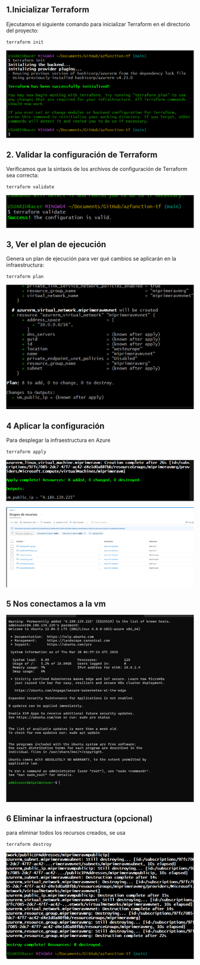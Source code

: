  ## 1.Inicializar Terraform

Ejecutamos el siguiente comando para inicializar Terraform en el directorio del proyecto:

```sh
terraform init
```
![alt text](image-7.png)

## 2. Validar la configuración de Terraform

Verificamos que la sintaxis de los archivos de configuración de Terraform sea correcta:

```sh
terraform validate
```
![alt text](image-8.png)

## 3, Ver el plan de ejecución

Genera un plan de ejecución para ver qué cambios se aplicarán en la infraestructura:

```sh
terraform plan
```

![alt text](image-11.png)

## 4  Aplicar la configuración

Para desplegar la infraestructura en Azure
```sh
terraform apply
```
![alt text](image-12.png)

![alt text](image-13.png)

## 5 Nos conectamos a la vm

![alt text](image-14.png)

## 6 Eliminar la infraestructura (opcional)

para eliminar todos los recursos creados, se usa

```sh
terraform destroy
```
![alt text](image-15.png)